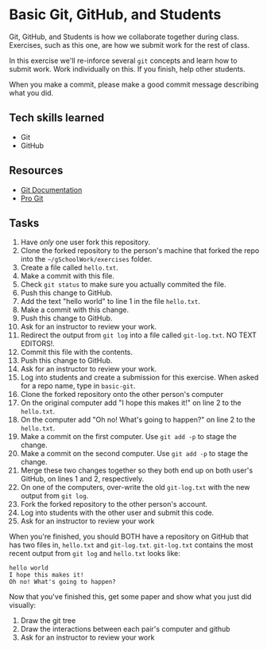 Basic Git, GitHub, and Students
=========

Git, GitHub, and Students is how we collaborate together during class. Exercises, such as this one, are how we submit work for the rest of class.

In this exercise we'll re-inforce several `git` concepts and learn how to submit work. Work individually on this. If you finish, help other students.

When you make a commit, please make a good commit message describing what you did.

## Tech skills learned

* Git
* GitHub

## Resources

* [Git Documentation](http://git-scm.com/documentation)
* [Pro Git](http://git-scm.com/book)

## Tasks

1. Have _only_ one user fork this repository. 
1. Clone the forked repository to the person's machine that forked the repo into the `~/gSchoolWork/exercises` folder.
1. Create a file called `hello.txt`.
1. Make a commit with this file.
1. Check `git status` to make sure you actually commited the file.
1. Push this change to GitHub.
1. Add the text "hello world" to line 1 in the file `hello.txt`.
1. Make a commit with this change.
1. Push this change to GitHub.
1. Ask for an instructor to review your work.
1. Redirect the output from `git log` into a file called `git-log.txt`. NO TEXT EDITORS!.
1. Commit this file with the contents.
1. Push this change to GitHub.
1. Ask for an instructor to review your work.
1. Log into students and create a submission for this exercise. When asked for a repo name, type in `basic-git`.
1. Clone the forked repository onto the other person's computer
1. On the original computer add "I hope this makes it!" on line 2 to the `hello.txt`.
1. On the computer add "Oh no! What's going to happen?" on line 2 to the `hello.txt`.
1. Make a commit on the first computer. Use `git add -p` to stage the change.
1. Make a commit on the second computer.  Use `git add -p` to stage the change.
1. Merge these two changes together so they both end up on both user's GitHub, on lines 1 and 2, respectively.
1. On one of the computers, over-write the old `git-log.txt` with the new output from `git log`.
1. Fork the forked repository to the other person's account.
1. Log into students with the other user and submit this code.
1. Ask for an instructor to review your work

When you're finished, you should BOTH have a repository on GitHub that has two files in, `hello.txt` and `git-log.txt`.
`git-log.txt` contains the most recent output from `git log` and `hello.txt` looks like:
```
hello world
I hope this makes it!
Oh no! What's going to happen?
```

Now that you've finished this, get some paper and show what you just did visually:

1. Draw the git tree
1. Draw the interactions between each pair's computer and github
1. Ask for an instructor to review your work

